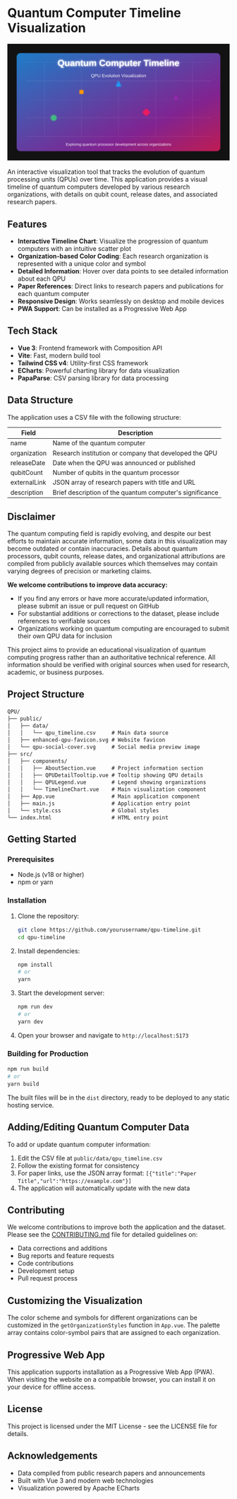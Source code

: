 # Quantum Computer Timeline Visualization

![Quantum Computer Timeline](public/qpu-social-cover.svg)

An interactive visualization tool that tracks the evolution of quantum processing units (QPUs) over time. This application provides a visual timeline of quantum computers developed by various research organizations, with details on qubit count, release dates, and associated research papers.

## Features

- **Interactive Timeline Chart**: Visualize the progression of quantum computers with an intuitive scatter plot
- **Organization-based Color Coding**: Each research organization is represented with a unique color and symbol
- **Detailed Information**: Hover over data points to see detailed information about each QPU
- **Paper References**: Direct links to research papers and publications for each quantum computer
- **Responsive Design**: Works seamlessly on desktop and mobile devices
- **PWA Support**: Can be installed as a Progressive Web App

## Tech Stack

- **Vue 3**: Frontend framework with Composition API
- **Vite**: Fast, modern build tool
- **Tailwind CSS v4**: Utility-first CSS framework
- **ECharts**: Powerful charting library for data visualization
- **PapaParse**: CSV parsing library for data processing

## Data Structure

The application uses a CSV file with the following structure:

| Field | Description |
|-------|-------------|
| name | Name of the quantum computer |
| organization | Research institution or company that developed the QPU |
| releaseDate | Date when the QPU was announced or published |
| qubitCount | Number of qubits in the quantum processor |
| externalLink | JSON array of research papers with title and URL |
| description | Brief description of the quantum computer's significance |

## Disclaimer

The quantum computing field is rapidly evolving, and despite our best efforts to maintain accurate information, some data in this visualization may become outdated or contain inaccuracies. Details about quantum processors, qubit counts, release dates, and organizational attributions are compiled from publicly available sources which themselves may contain varying degrees of precision or marketing claims.

**We welcome contributions to improve data accuracy:**

- If you find any errors or have more accurate/updated information, please submit an issue or pull request on GitHub
- For substantial additions or corrections to the dataset, please include references to verifiable sources
- Organizations working on quantum computing are encouraged to submit their own QPU data for inclusion

This project aims to provide an educational visualization of quantum computing progress rather than an authoritative technical reference. All information should be verified with original sources when used for research, academic, or business purposes.

## Project Structure

```plaintext
QPU/
├── public/
│   ├── data/
│   │   └── qpu_timeline.csv     # Main data source
│   ├── enhanced-qpu-favicon.svg # Website favicon
│   └── qpu-social-cover.svg     # Social media preview image
├── src/
│   ├── components/
│   │   ├── AboutSection.vue     # Project information section
│   │   ├── QPUDetailTooltip.vue # Tooltip showing QPU details
│   │   ├── QPULegend.vue        # Legend showing organizations
│   │   └── TimelineChart.vue    # Main visualization component
│   ├── App.vue                  # Main application component
│   ├── main.js                  # Application entry point
│   └── style.css                # Global styles
└── index.html                   # HTML entry point
```

## Getting Started

### Prerequisites

- Node.js (v18 or higher)
- npm or yarn

### Installation

1. Clone the repository:

   ```bash
   git clone https://github.com/yourusername/qpu-timeline.git
   cd qpu-timeline
   ```

2. Install dependencies:

   ```bash
   npm install
   # or
   yarn
   ```

3. Start the development server:

   ```bash
   npm run dev
   # or
   yarn dev
   ```

4. Open your browser and navigate to `http://localhost:5173`

### Building for Production

```bash
npm run build
# or
yarn build
```

The built files will be in the `dist` directory, ready to be deployed to any static hosting service.

## Adding/Editing Quantum Computer Data

To add or update quantum computer information:

1. Edit the CSV file at `public/data/qpu_timeline.csv`
2. Follow the existing format for consistency
3. For paper links, use the JSON array format: `[{"title":"Paper Title","url":"https://example.com"}]`
4. The application will automatically update with the new data

## Contributing

We welcome contributions to improve both the application and the dataset. Please see the [CONTRIBUTING.md](CONTRIBUTING.md) file for detailed guidelines on:

- Data corrections and additions
- Bug reports and feature requests
- Code contributions
- Development setup
- Pull request process

## Customizing the Visualization

The color scheme and symbols for different organizations can be customized in the `getOrganizationStyles` function in `App.vue`. The palette array contains color-symbol pairs that are assigned to each organization.

## Progressive Web App

This application supports installation as a Progressive Web App (PWA). When visiting the website on a compatible browser, you can install it on your device for offline access.

## License

This project is licensed under the MIT License - see the LICENSE file for details.

## Acknowledgements

- Data compiled from public research papers and announcements
- Built with Vue 3 and modern web technologies
- Visualization powered by Apache ECharts
